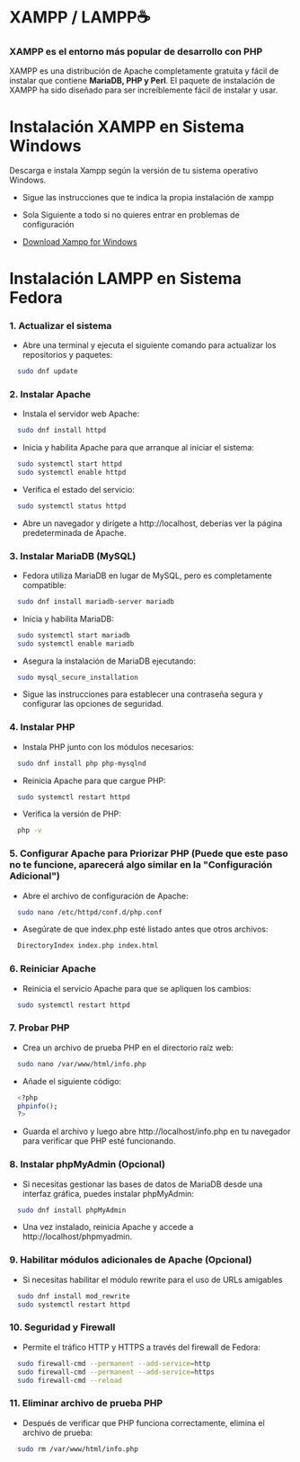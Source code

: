 # XAMPP / LAMPP☕

### XAMPP es el entorno más popular de desarrollo con PHP

XAMPP es una distribución de Apache completamente gratuita y fácil de instalar que contiene **MariaDB, PHP y Perl**. El paquete de instalación de XAMPP ha sido diseñado para ser increíblemente fácil de instalar y usar.

# Instalación XAMPP en Sistema Windows

Descarga e instala Xampp según la versión de tu sistema operativo Windows.

- Sigue las instrucciones que te indica la propia instalación de xampp

- Sola Siguiente a todo si no quieres entrar en problemas de configuración

- [Download Xampp for Windows](https://www.apachefriends.org/es/index.html)

# Instalación LAMPP en Sistema Fedora

### 1. Actualizar el sistema

- Abre una terminal y ejecuta el siguiente comando para actualizar los repositorios y paquetes:

```bash
  sudo dnf update
```

### 2. Instalar Apache

- Instala el servidor web Apache:

```bash
  sudo dnf install httpd
```

- Inicia y habilita Apache para que arranque al iniciar el sistema:

```bash
  sudo systemctl start httpd
  sudo systemctl enable httpd
```

- Verifica el estado del servicio:

```bash
  sudo systemctl status httpd
```

- Abre un navegador y dirígete a http://localhost, deberías ver la página predeterminada de Apache.

### 3. Instalar MariaDB (MySQL)

- Fedora utiliza MariaDB en lugar de MySQL, pero es completamente compatible:

```bash
  sudo dnf install mariadb-server mariadb
```

- Inicia y habilita MariaDB:

```bash
  sudo systemctl start mariadb
  sudo systemctl enable mariadb
```

- Asegura la instalación de MariaDB ejecutando:

```bash
  sudo mysql_secure_installation
```

- Sigue las instrucciones para establecer una contraseña segura y configurar las opciones de seguridad.

### 4. Instalar PHP

- Instala PHP junto con los módulos necesarios:

```bash
  sudo dnf install php php-mysqlnd
```

- Reinicia Apache para que cargue PHP:

```bash
  sudo systemctl restart httpd
```

- Verifica la versión de PHP:

```bash
  php -v
```

### 5. Configurar Apache para Priorizar PHP (Puede que este paso no te funcione, aparecerá algo similar en la "Configuración Adicional")

- Abre el archivo de configuración de Apache:

```bash
  sudo nano /etc/httpd/conf.d/php.conf
```

- Asegúrate de que index.php esté listado antes que otros archivos:

```bash
  DirectoryIndex index.php index.html
```

### 6. Reiniciar Apache

- Reinicia el servicio Apache para que se apliquen los cambios:

```bash
  sudo systemctl restart httpd
```

### 7. Probar PHP

- Crea un archivo de prueba PHP en el directorio raíz web:

```bash
  sudo nano /var/www/html/info.php
```

- Añade el siguiente código:

```bash
  <?php
  phpinfo();
  ?>
```

- Guarda el archivo y luego abre http://localhost/info.php en tu navegador para verificar que PHP esté funcionando.

### 8. Instalar phpMyAdmin (Opcional)

- Si necesitas gestionar las bases de datos de MariaDB desde una interfaz gráfica, puedes instalar phpMyAdmin:

```bash
  sudo dnf install phpMyAdmin
```

- Una vez instalado, reinicia Apache y accede a http://localhost/phpmyadmin.

### 9. Habilitar módulos adicionales de Apache (Opcional)

- Si necesitas habilitar el módulo rewrite para el uso de URLs amigables

```bash
  sudo dnf install mod_rewrite
  sudo systemctl restart httpd
```

### 10. Seguridad y Firewall

- Permite el tráfico HTTP y HTTPS a través del firewall de Fedora:

```bash
  sudo firewall-cmd --permanent --add-service=http
  sudo firewall-cmd --permanent --add-service=https
  sudo firewall-cmd --reload
```

### 11. Eliminar archivo de prueba PHP

- Después de verificar que PHP funciona correctamente, elimina el archivo de prueba:

```bash
  sudo rm /var/www/html/info.php
```
